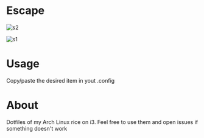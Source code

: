 # Escape

![s2](https://github.com/user-attachments/assets/4a2909f1-d2eb-49f4-b818-36993371c2a2)

![s1](https://github.com/user-attachments/assets/779aa5d0-3813-4188-995d-b942be0be7ab)

# Usage
Copy/paste the desired item in yout .config

# About
Dotfiles of my Arch Linux rice on i3. Feel free to use them and open issues if something doesn't work
